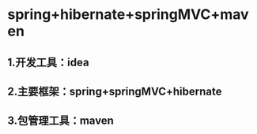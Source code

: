 #   spring+hibernate+springMVC+maven
##  1.开发工具：idea
##  2.主要框架：spring+springMVC+hibernate
##  3.包管理工具：maven
